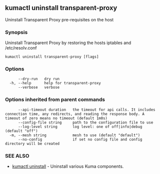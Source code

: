## kumactl uninstall transparent-proxy

Uninstall Transparent Proxy pre-requisites on the host

### Synopsis

Uninstall Transparent Proxy by restoring the hosts iptables and /etc/resolv.conf

```
kumactl uninstall transparent-proxy [flags]
```

### Options

```
      --dry-run   dry run
  -h, --help      help for transparent-proxy
      --verbose   verbose
```

### Options inherited from parent commands

```
      --api-timeout duration   the timeout for api calls. It includes connection time, any redirects, and reading the response body. A timeout of zero means no timeout (default 1m0s)
      --config-file string     path to the configuration file to use
      --log-level string       log level: one of off|info|debug (default "off")
  -m, --mesh string            mesh to use (default "default")
      --no-config              if set no config file and config directory will be created
```

### SEE ALSO

* [kumactl uninstall](kumactl_uninstall.md)	 - Uninstall various Kuma components.

